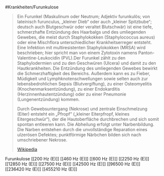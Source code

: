 #Krankheiten/Furunkulose
> Ein Furunkel (Maskulinum oder Neutrum; Adjektiv furunkulös; von lateinisch furunculus‚ „kleiner Dieb“ oder auch „kleiner Spitzbube“; deutsch auch Blutgeschwür oder veraltet Blutschwär) ist eine tiefe, schmerzhafte Entzündung des Haarbalgs und des umliegenden Gewebes, die meist durch Staphylokokken (Staphylococcus aureus) oder eine Mischflora unterschiedlicher Krankheitserreger entsteht. Eine Infektion mit multiresistenten Staphylokokken (MRSA) wird beschrieben; hier spricht man von einem Zytotoxin namens Panton-Valentine-Leukocidin (PVL).Der Furunkel zählt zu den Staphylodermien und zu den Geschwüren (Ulcera) und damit zu den Hautkrankheiten. Die Entzündung des umliegenden Gewebes bewirkt die Schmerzhaftigkeit des Bereichs. Außerdem kann es zu Fieber, Müdigkeit und Lymphknotenschwellungen sowie selten auch zur lebensbedrohlichen Sepsis (Blutvergiftung), zu einer Osteomyelitis (Knochenmarksentzündung), zu einer Endokarditis (Herzinnenhautentzündung) oder zu einer Pneumonie (Lungenentzündung) kommen.
>
> Durch Gewebsuntergang (Nekrose) und zentrale Einschmelzung (Eiter) entsteht ein „Pfropf“ („kleiner Eiterpfropf, kleines Eitergeschwür“), der die Hautoberfläche durchbrechen und sich somit spontan entleeren kann. Die Abheilung erfolgt unter Narbenbildung. Die Narben entstehen durch die unvollständige Reparation eines ulzerösen Defektes; punktförmige Närbchen bilden sich nach umschriebener Nekrose.
>
> [Wikipedia](https://de.wikipedia.org/wiki/Furunkel)

Furunkulose
[[200 Hz (E)]]
[[460 Hz (E)]]
[[600 Hz (E)]]
[[2250 Hz (E)]]
[[12850 Hz (E)]]
[[27500 Hz (E)]]
[[42500 Hz (E)]]
[[96500 Hz (E)]]
[[236420 Hz (E)]]
[[455210 Hz (E)]]